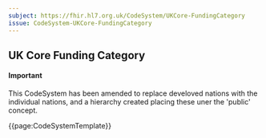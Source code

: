 ```yaml
---
subject: https://fhir.hl7.org.uk/CodeSystem/UKCore-FundingCategory
issue: CodeSystem-UKCore-FundingCategory
---
```

## UK Core Funding Category

<div id="newAsset" markdown="span" class="alert alert-success" role="alert"><h4><i class="fa fa-star"></i> Important</h4> This CodeSystem has been amended to replace develoved nations with the individual nations, and a hierarchy created placing these uner the 'public' concept. </div>

{{page:CodeSystemTemplate}}